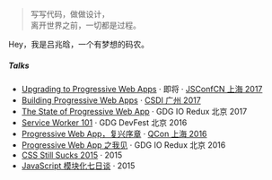 > 写写代码，做做设计，  
> 离开世界之前，一切都是过程。

Hey，我是吕兆晗，一个有梦想的码农。

##### Talks

- [Upgrading to Progressive Web Apps](http://2017.jsconf.cn/) · 即将 · [JSConfCN 上海 2017](http://2017.jsconf.cn/)
- [Building Progressive Web Apps](https://yanshuo.io/assets/player/?deck=594d673d570c357d0698a950) · [CSDI 广州 2017](http://www.csdisummit.com/)
- [The State of Progressive Web App](https://yanshuo.io/assets/player/?deck=593ad6fbfe88c2006a0a0d6d#/) · GDG IO Redux 北京 2017
- [Service Worker 101](//huangxuan.me/2016/11/20/sw-101-gdgdf/) · GDG DevFest 北京 2016
- [Progressive Web App，复兴序章](//huangxuan.me/2016/10/20/pwa-qcon2016/) · [QCon 上海 2016](http://2016.qconshanghai.com/presentation/3111)
- [Progressive Web App 之我见](//huangxuan.me/2016/06/05/pwa-in-my-pov/) · GDG IO Redux 北京 2016
- [CSS Still Sucks 2015](//huangxuan.me/2015/12/28/css-sucks-2015/) · 2015
- [JavaScript 模块化七日谈](//huangxuan.me/2015/07/09/js-module-7day/) · 2015
